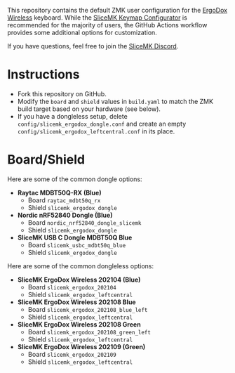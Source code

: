 This repository contains the default ZMK user configuration for the [ErgoDox
Wireless](https://www.slicemk.com/pages/ergodox-wireless) keyboard. While the
[SliceMK Keymap Configurator](https://config.slicemk.com/) is recommended for
the majority of users, the GitHub Actions workflow provides some additional
options for customization.

If you have questions, feel free to join the [SliceMK
Discord](https://discord.gg/FQvyd7BAaA).

# Instructions

- Fork this repository on GitHub.
- Modify the `board` and `shield` values in `build.yaml` to match the ZMK build
  target based on your hardware (see below).
- If you have a dongleless setup, delete `config/slicemk_ergodox_dongle.conf`
  and create an empty `config/slicemk_ergodox_leftcentral.conf` in its place.

# Board/Shield

Here are some of the common dongle options:

- **Raytac MDBT50Q-RX (Blue)**
	- Board `raytac_mdbt50q_rx`
	- Shield `slicemk_ergodox_dongle`
- **Nordic nRF52840 Dongle (Blue)**
	- Board `nordic_nrf52840_dongle_slicemk`
	- Shield `slicemk_ergodox_dongle`
- **SliceMK USB C Dongle MDBT50Q Blue**
	- Board `slicemk_usbc_mdbt50q_blue`
	- Shield `slicemk_ergodox_dongle`

Here are some of the common dongleless options:

- **SliceMK ErgoDox Wireless 202104 (Blue)**
	- Board `slicemk_ergodox_202104`
	- Shield `slicemk_ergodox_leftcentral`
- **SliceMK ErgoDox Wireless 202108 Blue**
	- Board `slicemk_ergodox_202108_blue_left`
	- Shield `slicemk_ergodox_leftcentral`
- **SliceMK ErgoDox Wireless 202108 Green**
	- Board `slicemk_ergodox_202108_green_left`
	- Shield `slicemk_ergodox_leftcentral`
- **SliceMK ErgoDox Wireless 202109 (Green)**
	- Board `slicemk_ergodox_202109`
	- Shield `slicemk_ergodox_leftcentral`
